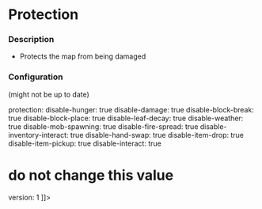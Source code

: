 # Protection

### Description
- Protects the map from being damaged

### Configuration
(might not be up to date)

<code-block lang="yaml" ignore-vars="true" collapsible="false" validate="false">
    <![CDATA[
# set to false to disable the module
enabled: true

protection:
  disable-hunger: true
  disable-damage: true
  disable-block-break: true
  disable-block-place: true
  disable-leaf-decay: true
  disable-weather: true
  disable-mob-spawning: true
  disable-fire-spread: true
  disable-inventory-interact: true
  disable-hand-swap: true
  disable-item-drop: true
  disable-item-pickup: true
  disable-interact: true

# do not change this value
version: 1
    ]]>
</code-block>
